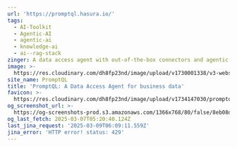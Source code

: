 ```yaml
---
url: 'https://promptql.hasura.io/'
tags:
  - AI-Toolkit
  - Agentic-AI
  - agentic-ai
  - knowledge-ai
  - ai--rag-stack
zinger: A data access agent with out-of-the-box connectors and agentic query planning.
image: >-
  https://res.cloudinary.com/dh8fp23nd/image/upload/v1730001338/v3-website/prompt-ql/promptql-og_nixyob.png
site_name: PromptQL
title: 'PromptQL: A Data Access Agent for business data'
favicon: >-
  https://res.cloudinary.com/dh8fp23nd/image/upload/v1734147030/promptql/favicon_dl9ln5.png
og_screenshot_url: >-
  https://og-screenshots-prod.s3.amazonaws.com/1366x768/80/false/8eb08d85976924d7fe37f760a4f2ed816600886ada15028ebaf5996e78f4caee.jpeg
og_last_fetch: 2025-03-07T05:20:40.124Z
last_jina_request: '2025-03-09T06:09:11.559Z'
jina_error: 'HTTP error! status: 429'
---
```


